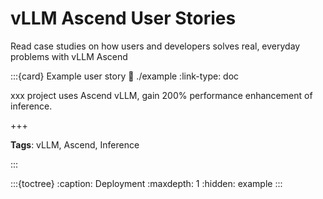 # vLLM Ascend User Stories

Read case studies on how users and developers solves real, everyday problems with vLLM Ascend

:::{card} Example user story
:link: ./example
:link-type: doc

xxx project uses Ascend vLLM, gain 200% performance enhancement of inference.

+++

**Tags**: vLLM, Ascend, Inference

:::

:::{toctree}
:caption: Deployment
:maxdepth: 1
:hidden:
example
:::
